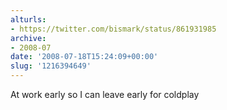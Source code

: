 ```yaml
---
alturls:
- https://twitter.com/bismark/status/861931985
archive:
- 2008-07
date: '2008-07-18T15:24:09+00:00'
slug: '1216394649'
---
```


At work early so I can leave early for coldplay

